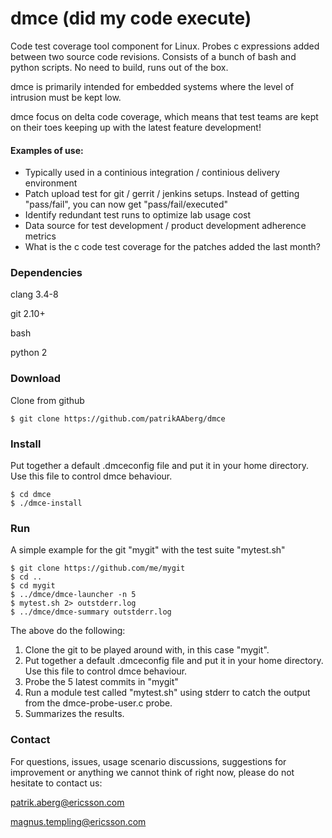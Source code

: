 # dmce (did my code execute)

Code test coverage tool component for Linux. Probes c expressions added between two source code revisions. Consists of a bunch of bash and python scripts. No need to build, runs out of the box.

dmce is primarily intended for embedded systems where the level of intrusion must be kept low. 

dmce focus on delta code coverage, which means that test teams are kept on their toes keeping up with the latest feature development!

#### Examples of use:

* Typically used in a continious integration / continious delivery environment 
* Patch upload test for git / gerrit / jenkins setups. Instead of getting "pass/fail", you can now get "pass/fail/executed"
* Identify redundant test runs to optimize lab usage cost
* Data source for test development / product development adherence metrics
* What is the c code test coverage for the patches added the last month?  

### Dependencies

clang 3.4-8

git 2.10+

bash

python 2

### Download

Clone from github

    $ git clone https://github.com/patrikAAberg/dmce

### Install

Put together a default .dmceconfig file and put it in your home directory. Use this file to control dmce behaviour.

    $ cd dmce
    $ ./dmce-install

### Run

A simple example for the git "mygit" with the test suite "mytest.sh"

    $ git clone https://github.com/me/mygit
    $ cd ..
    $ cd mygit
    $ ../dmce/dmce-launcher -n 5 
    $ mytest.sh 2> outstderr.log 
    $ ../dmce/dmce-summary outstderr.log

The above do the following:

1. Clone the git to be played around with, in this case "mygit".
2. Put together a default .dmceconfig file and put it in your home directory. Use this file to control dmce behaviour.
3. Probe the 5 latest commits in "mygit"
4. Run a module test called "mytest.sh" using stderr to catch the output from the dmce-probe-user.c probe.
5. Summarizes the results.


### Contact

For questions, issues, usage scenario discussions, suggestions for improvement or anything we cannot think of right now, please do not hesitate to contact us:

patrik.aberg@ericsson.com

magnus.templing@ericsson.com


